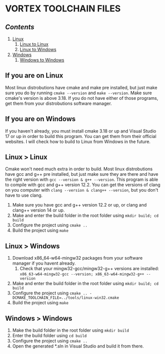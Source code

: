 # VORTEX TOOLCHAIN FILES

## *Contents*

1. [Linux](#if-you-are-on-linux)
    1. [Linux to Linux](#linux--linux)
    2. [Linux to Windows](#linux--windows)
2. [Windows](#if-you-are-on-windows)
    1. [Windows to Windows](#windows--windows)

## If you are on Linux

Most linux distrobutions have cmake and make pre installed, but just make sure you do by running ``cmake --version`` and ``make --version``. Make sure cmake's version is above 3.18. If you do not have either of those programs, get them from your distrobutions software manager.

## If you are on Windows

If you haven't already, you must install cmake 3.18 or up and Visual Studio 17 or up in order to build this program. You can get them from their official websites. I will check how to build to Linux from Windows in the future.

## Linux > Linux

Cmake won't need much extra in order to build. Most linux distrobutions have gcc and g++ pre installed, but just make sure they are there and have the right version with ``gcc --version & g++ --version``. This program is able to compile with gcc and g++ version 12.2. You can get the versions of clang on you computer with ``clang --version & clang++ --version``, but you don't have to use clang.

1. Make sure you have gcc and g++ version 12.2 or up, or clang and clang++ version 14 or up.
2. Make and enter the build folder in the root folder using ``mkdir build; cd build``
3. Configure the project using ``cmake ..``
4. Build the project using ``make``

## Linux > Windows

1. Download x86_64-w64-mingw32 packages from your software manager if you havent already.
    1. Check that your mingw32-gcc/mingw32-g++ versions are installed: ``x86_63-w64-mingw32-gcc --version; x86_63-w64-mingw32-g++ --version``
2. Make and enter the build folder in the root folder using ``mkdir build; cd build``
4. Configure the project using ``cmake .. -DCMAKE_TOOLCHAIN_FILE=../tools/linux-win32.cmake``
5. Build the project using ``make``

## Windows > Windows

1. Make the build folder in the root folder using ``mkdir build``
2. Enter the build folder using ``cd build``
3. Configure the project using ``cmake ..``
4. Open the generated *.sln in Visual Studio and build it from there.
